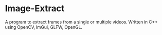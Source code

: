 # Image-Extract
A program to extract frames from a single or multiple videos. Written in C++ using OpenCV, ImGui, GLFW, OpenGL.
